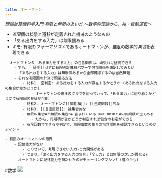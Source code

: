 ```yaml
---
title: オートマトン
---
```


*理論計算機科学入門 有限と無限のあいだ 〜数学的理論から、AI・自動運転〜*
- *有限*個の状態と遷移が定義された機械のようなもの
- 「ある出力をする入力」は無限個ある
- キモ: 有限の*フォーマリズム*であるオートマトンが、[無限](%E7%84%A1%E9%99%90.md)の数学的*集合*を表現できる

````
- オートマトンの「ある出力をする入力」の包含関係は、頑張れば証明できる
    - でも、[[証明]]せずに有限の計算機パワーで包含関係を確認してみたい
    - 「ある出力をする入力」は無限個あるから全部確認するのは当然無理
    - それを有限回の計算で頑張る方法
        - 材料1. 空判定: ある出力をする入力が存在するかどうか (ある出力をする入力の集合が空かどうか)
            - オートマトンの遷移のグラフを辿っていって、「ある出力」に辿り着くかどうかで有限回の検証が可能
        - 材料2. オートマトンの[[同期積]]: [[合成関数]]的な
        - 材料3. [[言語反転]]: 補集合的な
        - 無限の集合Aが無限の集合Bに含まれている <=> notBとAの同期積が空である
            - だから、同期積が空かどうか判定すれば包含の判定ができる
        - 有限回数でできる空判定で、無限個数の集合の包含関係を確認できるというのがポイント

- 有限のオートマトンの限界
    - 記憶能力がない
        - このせいで、実現できない入力-出力関係がある
        - つまり、「ある出力をする入力の集合」「全入力」とは無限の次元が異なる?
    - オートマトンに記憶能力を持たせたのがチューリングマシン? (違うかも)
````

\#数学
<img src='https://scrapbox.io/api/pages/blu3mo-public/情報科学の達人/icon' alt='情報科学の達人.icon' height="19.5"/>

